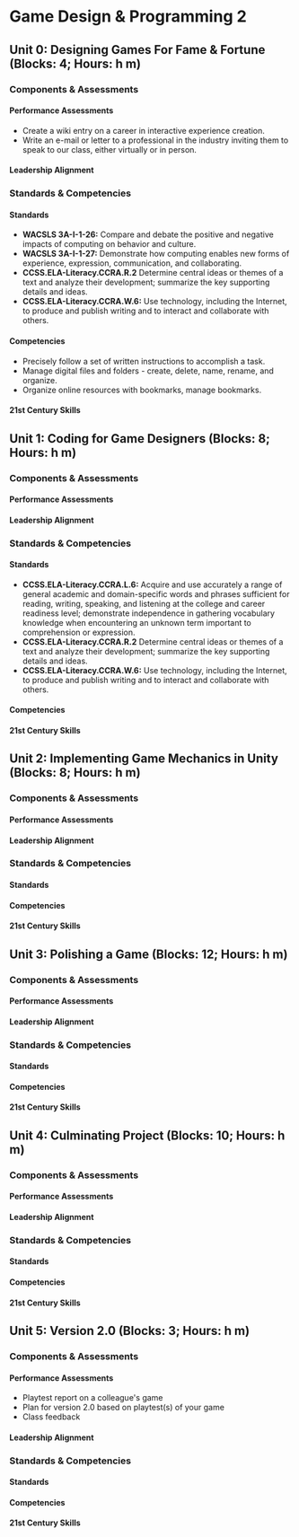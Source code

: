 # Game Design & Programming 2

## Unit 0: Designing Games For Fame & Fortune (Blocks: 4; Hours: h m)

### Components & Assessments

#### Performance Assessments

* Create a wiki entry on a career in interactive experience creation.
* Write an e-mail or letter to a professional in the industry inviting them to speak to our class, either virtually or in person.

#### Leadership Alignment

### Standards & Competencies

#### Standards

* **WACSLS 3A-I-1-26:** Compare and debate the positive and negative impacts of computing on behavior and culture.
* **WACSLS 3A-I-1-27:** Demonstrate how computing enables new forms of experience, expression, communication, and collaborating.
* **CCSS.ELA-Literacy.CCRA.R.2**	Determine central ideas or themes of a text and analyze their development; summarize the key supporting details and ideas.
* **CCSS.ELA-Literacy.CCRA.W.6:** Use technology, including the Internet, to produce and publish writing and to interact and collaborate with others.

#### Competencies

* Precisely follow a set of written instructions to accomplish a task.
* Manage digital files and folders - create, delete, name, rename, and organize.
* Organize online resources with bookmarks, manage bookmarks.

#### 21st Century Skills

## Unit 1: Coding for Game Designers (Blocks: 8; Hours: h m)

### Components & Assessments

#### Performance Assessments

#### Leadership Alignment

### Standards & Competencies

#### Standards

* **CCSS.ELA-Literacy.CCRA.L.6:**	Acquire and use accurately a range of general academic and domain-specific words and phrases sufficient for reading, writing, speaking, and listening at the college and career readiness level; demonstrate independence in gathering vocabulary knowledge when encountering an unknown term important to comprehension or expression.
* **CCSS.ELA-Literacy.CCRA.R.2**	Determine central ideas or themes of a text and analyze their development; summarize the key supporting details and ideas.
* **CCSS.ELA-Literacy.CCRA.W.6:** Use technology, including the Internet, to produce and publish writing and to interact and collaborate with others.

#### Competencies

#### 21st Century Skills

## Unit 2: Implementing Game Mechanics in Unity (Blocks: 8; Hours: h m)

### Components & Assessments

#### Performance Assessments

#### Leadership Alignment

### Standards & Competencies

#### Standards

#### Competencies

#### 21st Century Skills

## Unit 3: Polishing a Game (Blocks: 12; Hours: h m)

### Components & Assessments

#### Performance Assessments

#### Leadership Alignment

### Standards & Competencies

#### Standards

#### Competencies

#### 21st Century Skills

## Unit 4: Culminating Project (Blocks: 10; Hours: h m)

### Components & Assessments

#### Performance Assessments

#### Leadership Alignment

### Standards & Competencies

#### Standards

#### Competencies

#### 21st Century Skills

## Unit 5: Version 2.0 (Blocks: 3; Hours: h m)

### Components & Assessments

#### Performance Assessments

* Playtest report on a colleague's game
* Plan for version 2.0 based on playtest(s) of your game
* Class feedback

#### Leadership Alignment

### Standards & Competencies

#### Standards

#### Competencies

#### 21st Century Skills
